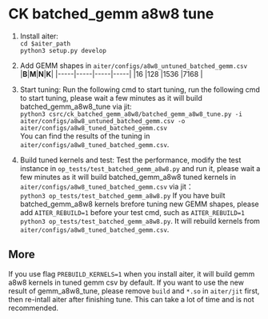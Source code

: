 # CK batched_gemm a8w8 tune

1. Install aiter:  
`cd $aiter_path`  
`python3 setup.py develop`

2. Add GEMM shapes in `aiter/configs/a8w8_untuned_batched_gemm.csv`
    |**B**|**M**|**N**|**K**|
    |-----|-----|-----|-----|
    |16   |128  |1536 |7168 |

3. Start tuning: 
Run the following cmd to start tuning, run the following cmd to start tuning, please wait a few minutes as it will build batched_gemm_a8w8_tune via jit:  
`python3 csrc/ck_batched_gemm_a8w8/batched_gemm_a8w8_tune.py -i aiter/configs/a8w8_untuned_batched_gemm.csv -o aiter/configs/a8w8_tuned_batched_gemm.csv`  
You can find the results of the tuning in `aiter/configs/a8w8_tuned_batched_gemm.csv`.

4. Build tuned kernels and test:
Test the performance, modify the test instance in `op_tests/test_batched_gemm_a8w8.py` and run it, please wait a few minutes as it will build batched_gemm_a8w8 tuned kernels in `aiter/configs/a8w8_tuned_batched_gemm.csv` via jit：  
`python3 op_tests/test_batched_gemm_a8w8.py`
If you have built batched_gemm_a8w8 kernels brefore tuning new GEMM shapes, please add `AITER_REBUILD=1` before your test cmd, such as `AITER_REBUILD=1 python3 op_tests/test_batched_gemm_a8w8.py`. It will rebuild kernels from `aiter/configs/a8w8_tuned_batched_gemm.csv`.


## More
If you use flag `PREBUILD_KERNELS=1` when you install aiter, it will build gemm a8w8 kernels in tuned gemm csv by default. If you want to use the new result of gemm_a8w8_tune, please remove `build` and `*.so` in `aiter/jit` first, then re-intall aiter after finishing tune. This can take a lot of time and is not recommended.